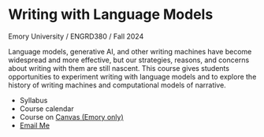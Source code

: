 # Writing with Language Models
Emory University / ENGRD380 / Fall 2024

Language models, generative AI, and other writing machines have become widespread and more effective, but our strategies, reasons, and concerns about writing with them are still nascent.  This course gives students opportunities to experiment writing with language models and to explore the history of writing machines and computational models of narrative. 

* Syllabus
* Course calendar
* Course on <a href="https://canvas.emory.edu/courses/138884">Canvas (Emory only)</a>
* <a href="mailto:b.j.miller@emory.edu">Email Me</a>
